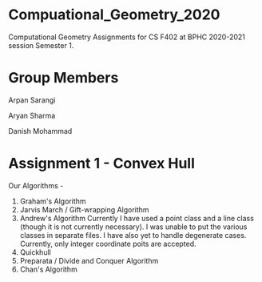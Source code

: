 # Compuational_Geometry_2020
Computational Geometry Assignments for CS F402 at BPHC 2020-2021 session Semester 1. 

# Group Members
Arpan Sarangi

Aryan Sharma

Danish Mohammad

# Assignment 1 - Convex Hull
Our Algorithms - 
1. Graham's Algorithm
2. Jarvis March / Gift-wrapping Algorithm
3. Andrew's Algorithm
    Currently I have used a point class and a line class (though it is not currently necessary). I was unable to put the various classes in separate files. I have also                       yet to handle degenerate cases. Currently, only integer coordinate poits are accepted.
4. Quickhull
5. Preparata / Divide and Conquer Algorithm
6. Chan's Algorithm

